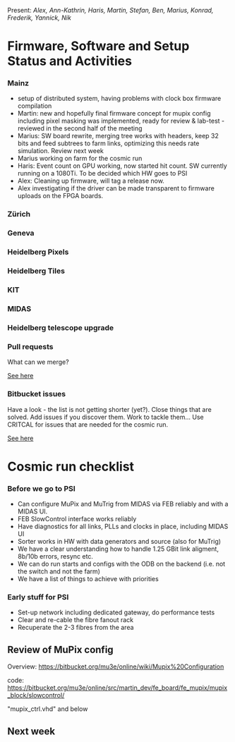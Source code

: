 Present: *Alex, Ann-Kathrin, Haris, Martin, Stefan, Ben, Marius, Konrad, Frederik, Yannick, Nik*

# Firmware, Software and Setup Status and Activities #

### Mainz ###
* setup of distributed system, having problems with clock box firmware compilation
* Martin: new and hopefully final firmware concept for mupix config including pixel masking was implemented, ready for review & lab-test - reviewed in the second half of the meeting
* Marius: SW board rewrite, merging tree works with headers, keep 32 bits and feed subtrees to farm links, optimizing this needs rate simulation. Review next week
* Marius working on farm for the cosmic run
* Haris: Event count on GPU working, now started hit count. SW currently running on a 1080Ti. To be decided which HW goes to PSI
* Alex: Cleaning up firmware, will tag a release now.
* Alex investigating if the driver can be made transparent to firmware uploads on the FPGA boards.

### Zürich ###


### Geneva ###


### Heidelberg Pixels ###


### Heidelberg Tiles ###


### KIT ###


### MIDAS ###


### Heidelberg telescope upgrade ###


### Pull requests ###

What can we merge?

[See here](https://bitbucket.org/mu3e/online/pull-requests/)

### Bitbucket issues ###

Have a look - the list is not getting shorter (yet?). Close things that are solved. Add issues if you discover them. Work to tackle them... Use CRITCAL for issues that are needed for the cosmic run.

[See here](https://bitbucket.org/mu3e/online/issues?status=new&status=open)


# Cosmic run checklist #


### Before we go to PSI ###

* Can configure MuPix and MuTrig from MIDAS via FEB reliably and with a MIDAS UI. 
* FEB SlowControl interface works reliably
* Have diagnostics for all links, PLLs and clocks in place, including MIDAS UI
* Sorter works in HW with data generators and source (also for MuTrig)
* We have a clear understanding how to handle 1.25 GBit link aligment, 8b/10b errors, resync etc.
* We can do run starts and configs with the ODB on the backend (i.e. not the switch and not the farm)
* We have a list of things to achieve with priorities

### Early stuff for PSI ###

* Set-up network including dedicated gateway, do performance tests
* Clear and re-cable the fibre fanout rack
* Recuperate the 2-3 fibres from the area

## Review of MuPix config ##
Overview:
https://bitbucket.org/mu3e/online/wiki/Mupix%20Configuration

code:
https://bitbucket.org/mu3e/online/src/martin_dev/fe_board/fe_mupix/mupix_block/slowcontrol/

"mupix_ctrl.vhd" and below

## Next week ##